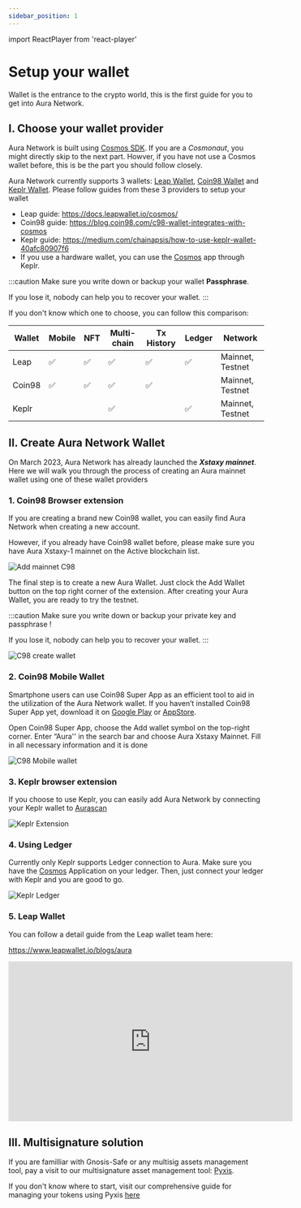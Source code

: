 ```yaml
---
sidebar_position: 1
---
```


import ReactPlayer from 'react-player'

# Setup your wallet

Wallet is the entrance to the crypto world, this is the first guide for you to get into Aura Network.

## I. Choose your wallet provider

Aura Network is built using [Cosmos SDK](https://v1.cosmos.network/sdk). If you are a _Cosmonaut_, you might directly skip to the next part.
Howver, if you have not use a Cosmos wallet before, this is be the part you should follow closely.

Aura Network currently supports 3 wallets: [Leap Wallet](https://www.leapwallet.io/), [Coin98 Wallet](https://wallet.coin98.com/) and [Keplr Wallet](https://www.keplr.app/).
Please follow guides from these 3 providers to setup your wallet

- Leap guide: https://docs.leapwallet.io/cosmos/
- Coin98 guide: https://blog.coin98.com/c98-wallet-integrates-with-cosmos
- Keplr guide: https://medium.com/chainapsis/how-to-use-keplr-wallet-40afc80907f6
- If you use a hardware wallet, you can use the [Cosmos](https://support.ledger.com/hc/en-us/articles/360013713840-Cosmos-ATOM-?support=true) app through Keplr.

:::caution
Make sure you write down or backup your wallet **Passphrase**.

If you lose it, nobody can help you to recover your wallet.
:::

If you don't know which one to choose, you can follow this comparison:

| Wallet | Mobile | NFT | Multi-chain | Tx History | Ledger | Network          |
| ------ | ------ | --- | ----------- | ---------- | ------ | ---------------- |
| Leap   | ✅     | ✅  | ✅          | ✅         | ✅     | Mainnet, Testnet |
| Coin98 | ✅     | ✅  | ✅          | ✅         |        | Mainnet, Testnet |
| Keplr  |        |     | ✅          |            | ✅     | Mainnet, Testnet |

## II. Create Aura Network Wallet

On March 2023, Aura Network has already launched the **_Xstaxy mainnet_**. Here we will walk you through the process of creating an Aura mainnet wallet using one of these wallet providers

### 1. Coin98 Browser extension

If you are creating a brand new Coin98 wallet, you can easily find Aura Network when creating a new account.

However, if you already have Coin98 wallet before, please make sure you have Aura Xstaxy-1 mainnet on the Active blockchain list.

![Add mainnet C98](/img/aurascan/c98_active_chain.png)

The final step is to create a new Aura Wallet. Just clock the Add Wallet button on the top right corner of the extension. After creating your Aura Wallet, you are ready to try the testnet.

:::caution
Make sure you write down or backup your private key and passphrase !

If you lose it, nobody can help you to recover your wallet.
:::

![C98 create wallet](/img/aurascan/c98_create_wallet.gif)

### 2. Coin98 Mobile Wallet

Smartphone users can use Coin98 Super App as an efficient tool to aid in the utilization of the Aura Network wallet. If you haven’t installed Coin98 Super App yet, download it on [Google Play](https://play.google.com/store/apps/details?id=coin98.crypto.finance.media&hl=vi&gl=US&ref=insight.aura.network) or [AppStore](https://apps.apple.com/us/app/coin98-super-app/id1561969966?ref=insight.aura.network).

Open Coin98 Super App, choose the Add wallet symbol on the top-right corner. Enter “Aura'' in the search bar and choose Aura Xstaxy Mainnet. Fill in all necessary information and it is done

![C98 Mobile wallet](/img/aurascan/c98_mobile_add_mainnet.png)

### 3. Keplr browser extension

If you choose to use Keplr, you can easily add Aura Network by connecting your Keplr wallet to [Aurascan](https://aurascan.io)

![Keplr Extension](/img/aurascan/Keplr_wallet_extension.png)

### 4. Using Ledger

Currently only Keplr supports Ledger connection to Aura. Make sure you have the [Cosmos](https://support.ledger.com/hc/en-us/articles/360013713840-Cosmos-ATOM-?support=true) Application on your ledger. Then, just connect your ledger with Keplr and you are good to go.

![Keplr Ledger](/img/aurascan/keplr_ledger.jpg)

### 5. Leap Wallet

You can follow a detail guide from the Leap wallet team here:

https://www.leapwallet.io/blogs/aura

<iframe width="560" height="315" src="https://www.youtube.com/embed/1_gBGD7Rvf8?si=6WCwkr8l0_OmWrug" title="YouTube video player" frameborder="0" allow="accelerometer; autoplay; clipboard-write; encrypted-media; gyroscope; picture-in-picture; web-share" allowfullscreen></iframe>

## III. Multisignature solution

If you are familliar with Gnosis-Safe or any multisig assets management tool, pay a visit to our multisignature asset management tool: [Pyxis](https://pyxis.aura.network/).

If you don't know where to start, visit our comprehensive guide for managing your tokens using Pyxis [here](../../product/pyxis-safe/index.md)
